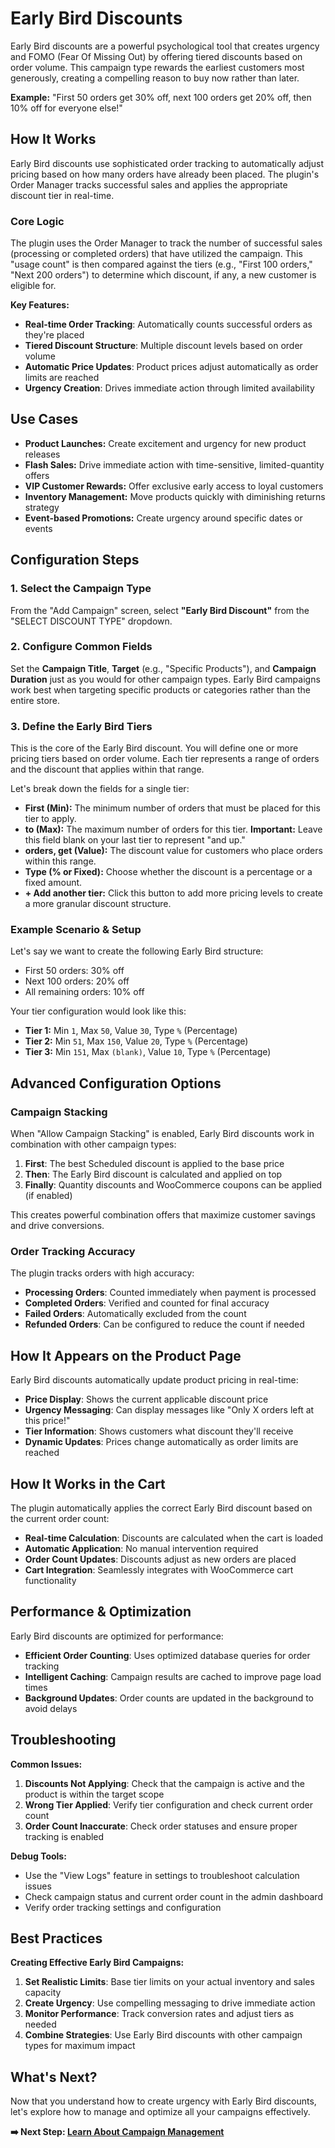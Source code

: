 # Early Bird Discounts

Early Bird discounts are a powerful psychological tool that creates urgency and FOMO (Fear Of Missing Out) by offering tiered discounts based on order volume. This campaign type rewards the earliest customers most generously, creating a compelling reason to buy now rather than later.

**Example:** "First 50 orders get 30% off, next 100 orders get 20% off, then 10% off for everyone else!"

## How It Works

Early Bird discounts use sophisticated order tracking to automatically adjust pricing based on how many orders have already been placed. The plugin's Order Manager tracks successful sales and applies the appropriate discount tier in real-time.

### Core Logic

The plugin uses the Order Manager to track the number of successful sales (processing or completed orders) that have utilized the campaign. This "usage count" is then compared against the tiers (e.g., "First 100 orders," "Next 200 orders") to determine which discount, if any, a new customer is eligible for.

**Key Features:**

- **Real-time Order Tracking**: Automatically counts successful orders as they're placed
- **Tiered Discount Structure**: Multiple discount levels based on order volume
- **Automatic Price Updates**: Product prices adjust automatically as order limits are reached
- **Urgency Creation**: Drives immediate action through limited availability

## Use Cases

- **Product Launches:** Create excitement and urgency for new product releases
- **Flash Sales:** Drive immediate action with time-sensitive, limited-quantity offers
- **VIP Customer Rewards:** Offer exclusive early access to loyal customers
- **Inventory Management:** Move products quickly with diminishing returns strategy
- **Event-based Promotions:** Create urgency around specific dates or events

## Configuration Steps

### 1. Select the Campaign Type

From the "Add Campaign" screen, select **"Early Bird Discount"** from the "SELECT DISCOUNT TYPE" dropdown.

### 2. Configure Common Fields

Set the **Campaign Title**, **Target** (e.g., "Specific Products"), and **Campaign Duration** just as you would for other campaign types. Early Bird campaigns work best when targeting specific products or categories rather than the entire store.

### 3. Define the Early Bird Tiers

This is the core of the Early Bird discount. You will define one or more pricing tiers based on order volume. Each tier represents a range of orders and the discount that applies within that range.

Let's break down the fields for a single tier:

- **First (Min):** The minimum number of orders that must be placed for this tier to apply.
- **to (Max):** The maximum number of orders for this tier. **Important:** Leave this field blank on your last tier to represent "and up."
- **orders, get (Value):** The discount value for customers who place orders within this range.
- **Type (% or Fixed):** Choose whether the discount is a percentage or a fixed amount.
- **+ Add another tier:** Click this button to add more pricing levels to create a more granular discount structure.

### Example Scenario & Setup

Let's say we want to create the following Early Bird structure:

- First 50 orders: 30% off
- Next 100 orders: 20% off
- All remaining orders: 10% off

Your tier configuration would look like this:

- **Tier 1:** Min `1`, Max `50`, Value `30`, Type `%` (Percentage)
- **Tier 2:** Min `51`, Max `150`, Value `20`, Type `%` (Percentage)
- **Tier 3:** Min `151`, Max `(blank)`, Value `10`, Type `%` (Percentage)

## Advanced Configuration Options

### Campaign Stacking

When "Allow Campaign Stacking" is enabled, Early Bird discounts work in combination with other campaign types:

1. **First**: The best Scheduled discount is applied to the base price
2. **Then**: The Early Bird discount is calculated and applied on top
3. **Finally**: Quantity discounts and WooCommerce coupons can be applied (if enabled)

This creates powerful combination offers that maximize customer savings and drive conversions.

### Order Tracking Accuracy

The plugin tracks orders with high accuracy:

- **Processing Orders**: Counted immediately when payment is processed
- **Completed Orders**: Verified and counted for final accuracy
- **Failed Orders**: Automatically excluded from the count
- **Refunded Orders**: Can be configured to reduce the count if needed

## How It Appears on the Product Page

Early Bird discounts automatically update product pricing in real-time:

- **Price Display**: Shows the current applicable discount price
- **Urgency Messaging**: Can display messages like "Only X orders left at this price!"
- **Tier Information**: Shows customers what discount they'll receive
- **Dynamic Updates**: Prices change automatically as order limits are reached

## How It Works in the Cart

The plugin automatically applies the correct Early Bird discount based on the current order count:

- **Real-time Calculation**: Discounts are calculated when the cart is loaded
- **Automatic Application**: No manual intervention required
- **Order Count Updates**: Discounts adjust as new orders are placed
- **Cart Integration**: Seamlessly integrates with WooCommerce cart functionality

## Performance & Optimization

Early Bird discounts are optimized for performance:

- **Efficient Order Counting**: Uses optimized database queries for order tracking
- **Intelligent Caching**: Campaign results are cached to improve page load times
- **Background Updates**: Order counts are updated in the background to avoid delays

## Troubleshooting

**Common Issues:**

1. **Discounts Not Applying**: Check that the campaign is active and the product is within the target scope
2. **Wrong Tier Applied**: Verify tier configuration and check current order count
3. **Order Count Inaccurate**: Check order statuses and ensure proper tracking is enabled

**Debug Tools:**

- Use the "View Logs" feature in settings to troubleshoot calculation issues
- Check campaign status and current order count in the admin dashboard
- Verify order tracking settings and configuration

## Best Practices

**Creating Effective Early Bird Campaigns:**

1. **Set Realistic Limits**: Base tier limits on your actual inventory and sales capacity
2. **Create Urgency**: Use compelling messaging to drive immediate action
3. **Monitor Performance**: Track conversion rates and adjust tiers as needed
4. **Combine Strategies**: Use Early Bird discounts with other campaign types for maximum impact

## What's Next?

Now that you understand how to create urgency with Early Bird discounts, let's explore how to manage and optimize all your campaigns effectively.

**➡️ Next Step: [Learn About Campaign Management](/managing-campaigns/all-campaigns-screen)**
